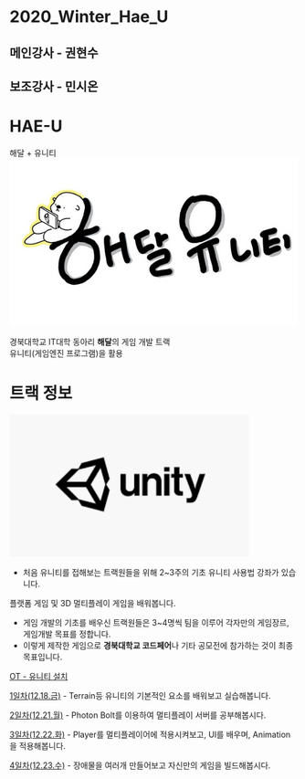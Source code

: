 # 2020_Winter_Hae_U


## 메인강사 - 권현수   
## 보조강사 - 민시온   


# HAE-U
해달 + 유니티
![로고](Img/fulllogo.png)

경북대학교 IT대학 동아리 **해달**의 게임 개발 트랙  
유니티(게임엔진 프로그램)을 활용

# 트랙 정보
 ![로고](Img/Unity.png)
 * 처음 유니티를 접해보는 트랙원들을 위해 2~3주의 기초 유니티 사용법 강좌가 있습니다.
 
 플랫폼 게임 및 3D 멀티플레이 게임을 배워봅니다.
 
 * 게임 개발의 기초를 배우신 트랙원들은 3~4명씩 팀을 이루어 각자만의 게임장르, 게임개발 목표를 정합니다.
 * 이렇게 제작한 게임으로 **경북대학교 코드페어**나 기타 공모전에 참가하는 것이 최종 목표입니다.



[OT - 유니티 설치](Export-6e488096-b9e5-4cc8-867d-0c79d35cdff7/OT_81b96587fcb74b5e8a4027315c679d39.md)  

[1일차(12.18.금)](1일차(12.18.금)/README.md)   - Terrain등 유니티의 기본적인 요소를 배워보고 실습해봅니다.

[2일차(12.21.월)](2일차(12.21.월)/README.md)   - Photon Bolt를 이용하여 멀티플레이 서버를 공부해봅시다.

[3일차(12.22.화)](3일차(12.22.화)/README.md)   - Player를 멀티플레이어에 적용시켜보고, UI를 배우며, Animation을 적용해봅니다.

[4일차(12.23.수)](4일차(12.23.수)/README.md)   - 장애물을 여러개 만들어보고 자신만의 게임을 빌드해봅시다.

